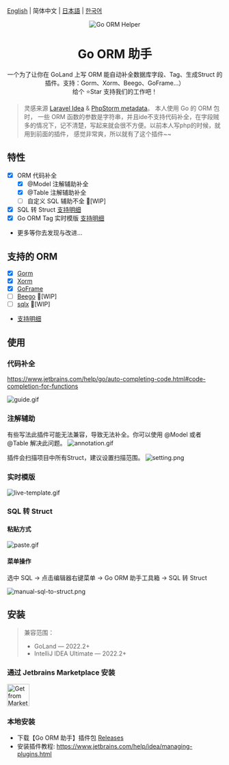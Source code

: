 [English](./README.md) | 简体中文 | [日本語](./README-ja_JP.md) | [한국어](./README-ko_KR.md)

<div align="center">
    <img src="https://blog.johnmai.top/go-orm-helper/src/main/resources/icons/icon64x64.svg" alt="Go ORM Helper"/>
    <h1 align="center">Go ORM 助手</h1>
</div>

<p align="center">一个为了让你在 GoLand 上写 ORM 能自动补全数据库字段、Tag、生成Struct 的插件。支持：Gorm、Xorm、Beego、GoFrame...）
<br>给个 ⭐️Star 支持我们的工作吧！</p>

> 灵感来源 [Laravel Idea](https://plugins.jetbrains.com/plugin/13441-laravel-idea) &
> [PhpStorm metadata](https://www.jetbrains.com/help/phpstorm/ide-advanced-metadata.html)。 本人使用 Go 的 ORM 包时，
> 一些 ORM 函数的参数是字符串，并且ide不支持代码补全，在字段贼多的情况下，记不清楚，写起来就会很不方便。以前本人写php的时候，就用到前面的插件，
> 感觉非常爽，所以就有了这个插件~~

## 特性

- [x] ORM 代码补全
    - [x] @Model 注解辅助补全
    - [x] @Table 注解辅助补全
    - [ ] 自定义 SQL 辅助不全 🚧[WIP]
- [x] SQL 转 Struct [支持明细](./SUPPORTED.md#supported-sql-to-struct-conversion)
- [x] Go ORM Tag 实时模版 [支持明细](./SUPPORTED.md#supported-orm-tags-live-template)
- 更多等你去发现与改进...

## 支持的 ORM

- [x] [Gorm](https://github.com/go-gorm/gorm)
- [x] [Xorm](https://gitea.com/xorm/xorm)
- [x] [GoFrame](https://github.com/gogf/gf)
- [ ] [Beego](https://github.com/beego/beego) 🚧[WIP]
- [ ] [sqlx](https://github.com/jmoiron/sqlx) 🚧[WIP]
- [支持明细](./SUPPORTED.md)

## 使用

### 代码补全
https://www.jetbrains.com/help/go/auto-completing-code.html#code-completion-for-functions

![guide.gif](assets%2Fguide.gif)

### 注解辅助
有些写法此插件可能无法兼容，导致无法补全。你可以使用 @Model 或者 @Table 解决此问题。
![annotation.gif](assets%2Fannotation.gif)

插件会扫描项目中所有Struct，建议设置扫描范围。
![setting.png](assets%2Fsetting.png)

### 实时模版
![live-template.gif](assets%2Flive-template.gif)

### SQL 转 Struct
#### 粘贴方式
![paste.gif](assets%2Fpaste.gif)

#### 菜单操作
选中 SQL -> 点击编辑器右键菜单 -> Go ORM 助手工具箱 -> SQL 转 Struct

![manual-sql-to-struct.png](assets%2Fmanual-sql-to-struct.png)

## 安装

> 兼容范围：
> - GoLand — 2022.2+
> - IntelliJ IDEA Ultimate — 2022.2+

### 通过 Jetbrains Marketplace 安装

<a href="https://plugins.jetbrains.com/plugin/22173-go-orm-helper" target="_blank">
    <img src="https://blog.johnmai.top/go-orm-helper/assets/installation_button.svg" height="52" alt="Get from Marketplace" title="Get from Marketplace">
</a>

### 本地安装

- 下载【Go ORM 助手】插件包 [Releases](https://github.com/maiqingqiang/go-orm-helper/releases)
- 安装插件教程: https://www.jetbrains.com/help/idea/managing-plugins.html